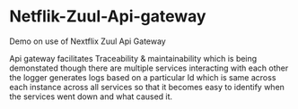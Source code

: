 # Netflik-Zuul-Api-gateway
Demo on use of Nextflix Zuul Api Gateway

Api gateway facilitates Traceability & maintainability which is being demonstated though there are multiple services interacting with each other the logger generates logs based on a particular Id which is same across each instance across all services so that it becomes easy to identify when the services went down and what caused it.
